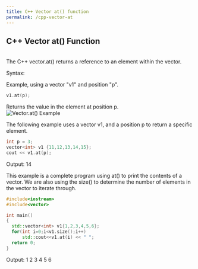 ```yaml
---
title: C++ Vector at() function
permalink: /cpp-vector-at
---
```


## C++ Vector at() Function
<br/>
The C++ vector.at() returns a reference to an element within the vector.

Syntax:

Example, using a vector "v1" and position "p".
```cpp
v1.at(p);
```
Returns the value in the element at position p.
<br/>
![Vector.at() Example](images\videos\cpp11\vector_at.jpg)

The following example uses a vector v1, and a position p to return a specific element.
```cpp
int p = 3;
vector<int> v1 {11,12,13,14,15};
cout << v1.at(p);
```
Output: 14


This example is a complete program using at() to print the contents of a vector. We are also using the size() to determine the number of elements in the vector to iterate through.

```cpp
#include<iostream>  
#include<vector>  

int main()  
{  
  std::vector<int> v1{1,2,3,4,5,6};  
  for(int i=0;i<v1.size();i++)  
      std::cout<<v1.at(i) << " ";  
  return 0;   
}  
```
Output: 1 2 3 4 5 6

<br/><br/>

